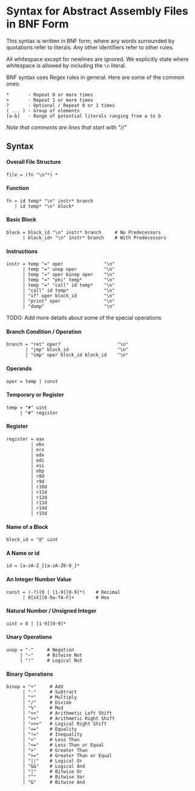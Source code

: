 # Syntax for Abstract Assembly Files in BNF Form

This syntax is written in BNF form, where any words surrounded by quotations refer to literals. Any other identifiers refer to other rules.

All whitespace except for newlines are ignored. We explicitly state where whitespace is allowed by including the `\n` literal.

BNF syntax uses Regex rules in general. Here are some of the common ones:
```
*       - Repeat 0 or more times
+       - Repeat 1 or more times
?       - Optional / Repeat 0 or 1 times
( ... ) - Group of elements
[a-b]   - Range of potential literals ranging from a to b  
```

*Note that comments are lines that start with "//"*


## Syntax

#### Overall File Structure

```
file = (fn "\n"*) *
```

#### Function

```
fn = id temp* "\n" instr* branch
   | id temp* "\n" block*
```

#### Basic Block

```
block = block_id "\n" instr* branch     # No Predecessors
      | block_id+ "\n" instr* branch    # With Predecessors
```

#### Instructions

```
instr = temp "=" oper               "\n"
      | temp "=" unop oper          "\n"
      | temp "=" oper binop oper    "\n"
      | temp "=" "phi" temp*        "\n"
      | temp "=" "call" id temp*    "\n"
      | "call" id temp*             "\n"
      | "if" oper block_id          "\n"
      | "print" oper                "\n"
      | "dump"                      "\n"
```

TODO: Add more details about some of the special operations

#### Branch Condition / Operation

```
branch = "ret" oper?                     "\n"
       | "jmp" block_id                  "\n"
       | "cmp" oper block_id block_id    "\n"
```

#### Operands

```
oper = temp | const
```

#### Temporary or Register

```
temp = "#" uint
     | "#" register
```

#### Register

```
register = eax
         | ebx
         | ecx
         | edx
         | edi
         | esi
         | ebp
         | r8d
         | r9d
         | r10d
         | r11d
         | r12d
         | r13d
         | r14d
         | r15d
```

#### Name of a Block

```
block_id = "@" uint
```

#### A Name or id

```
id = [a-zA-Z_][a-zA-Z0-9_]*
```

#### An Integer Number Value

```
const = (-?)(0 | [1-9][0-9]*)    # Decimal
      | 0[xX][0-9a-fA-F]+        # Hex
```

#### Natural Number / Unsigned Integer

```
uint = 0 | [1-9][0-9]*
```

#### Unary Operations

```
unop = "-"     # Negation
     | "~"     # Bitwise Not
     | "!"     # Logical Not
```

#### Binary Operations

```
binop = "+"     # Add
      | "-"     # Subtract
      | "*"     # Multiply
      | "/"     # Divide
      | "%"     # Mod
      | "<<"    # Arithmetic Left Shift
      | ">>"    # Arithmetic Right Shift
      | ">>>"   # Logical Right Shift
      | "=="    # Equality
      | "!="    # Inequality
      | "<"     # Less Than
      | "<="    # Less Than or Equal
      | ">"     # Greater Than
      | ">="    # Greater Than or Equal
      | "||"    # Logical Or
      | "&&"    # Logical And
      | "|"     # Bitwise Or
      | "^"     # Bitwise Xor
      | "&"     # Bitwise And
```
